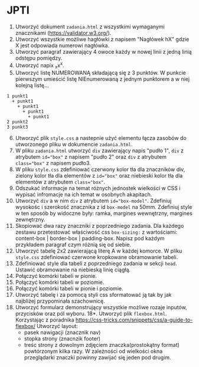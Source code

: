# JPTI

1. Utworzyć dokument `zadania.html` z wszystkimi wymaganymi znacznikami (https://validator.w3.org/).
2. Utworzyć wszystkie możliwe hagłówki z napisem "Nagłówek hX" gdzie X jest odpowiada numerowi nagłówka.
3. Utworzyć paragraf zawierający 4 owoce każdy w nowej linii z jedną linią odstępu pomiędzy.
4. Utworzyć napix <sub>x</sub>x<sup>x</sup>.
5. Utworzyć listę NUMEROWANĄ składającą się z 3 punktów. W punkcie pierwszym umieścić listę NIEnumerowaną z jednym punktorem a w niej kolejną listę...

```
1 punkt1
  + punkt1
    + punkt1
      + punkt1
        + punkt1
2 punkt2
3 punkt3
```
6. Utworzyć plik `style.css` a nastepnie użyć elementu łącza zasobów do utworzonego pliku w dokumencie `zadania.html`.
7. W pliku `zadania.html` utworzyć `div` zawierający napis "pudło 1", `div` z atrybutem `id="box"` z napisem "pudło 2" oraz `div` z atrybutem `class="box"` z napisem pudło3.
8. W pliku `style.css` zdefiniować czerwony kolor tła dla znaczników div, zielony kolor tła dla elementów z `id="box"` oraz niebieski kolor tła dla elementów z atrybutem `class="box"`.
9. Odszukać informacje na temat różnych jednostek wielkości w CSS i wypisać infromacje na ich temat w osobnych akapitach.
9. Utworzyć `div` a w nim `div` z atrybutem `id="box-model"`. Zdefiniuj wysokośc i szerokość znacznika z id `box-model` na 50mm. Zdefiniuj style w ten sposób by widoczne były: ramka, margines wewnętrzny, margines zewnętrzny.
10. Skopiować dwa razy znaczniki z poprzedniego zadania. Dla każdego zestawu przetestować właściwość css `box-sizing:` z wartościami: content-box | border-box | padding-box. Napisz pod każdym przykładem paragraf czym różnią się od siebie.
11. Utworzyć tabelę 2x2 zawierającą literę A w każdej komorce. W pliku `style.css` zdefiniować czerwone kropkowane obramowanie tabeli.
12. Zdefiniować style dla tabeli z poprzedniego zadania w sekcji `head`. Ustawić obramowanie na niebieską linię ciągłą.
13. Połączyć komórki tabeli w pionie.
14. Połączyć komórki tabeli w poziomie.
15. Połączyć komórki tabeli w pionie i poziomie.
16. Utworzyć tabelę i za pomocą styli css sformatować ją tak by jak najbliżej przypominała szachownicę.
17. Utworzyć formularz demonstrujący wszystkie możliwe rozaje inputów, przycisków oraz pól wyboru.
18*. Utworzyć plik `flexbox.html`. Korzystając z poradnika https://css-tricks.com/snippets/css/a-guide-to-flexbox/ Utworzyć layout:
    - pasek nawigacji (znacznik nav)
    - stopka strony (znacnzik footer)
    - treśc strony z dowolnym zdjęciem znaczka(prostokątny format) powtórzonym kilka razy. W zależności od wielkości okna przeglądarki znaczki powinny zawijać się jeden pod drugim.
